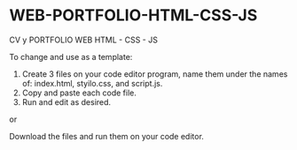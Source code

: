 # WEB-PORTFOLIO-HTML-CSS-JS
CV y PORTFOLIO WEB  HTML - CSS - JS


To change and use as a template:
1. Create 3 files on your code editor program, name them under the names of: index.html, styilo.css, and script.js.
2. Copy and paste each code file.
3. Run and edit as desired.


or 

Download the files and run them on your code editor.
